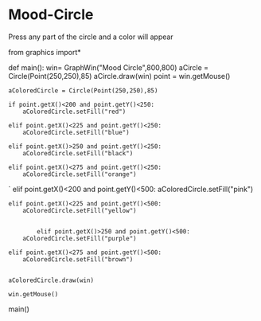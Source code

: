 # Mood-Circle
Press any part of the circle and a color will appear

from graphics import*

def main():
	win= GraphWin("Mood Circle",800,800)
	aCircle = Circle(Point(250,250),85)
	aCircle.draw(win)
	point = win.getMouse()
	
	aColoredCircle = Circle(Point(250,250),85)
	
	if point.getX()<200 and point.getY()<250:
		aColoredCircle.setFill("red")
		
	elif point.getX()<225 and point.getY()<250:
		aColoredCircle.setFill("blue")
		
	elif point.getX()>250 and point.getY()<250:
		aColoredCircle.setFill("black")
		
	elif point.getX()<275 and point.getY()<250:
		aColoredCircle.setFill("orange")
		
		
	
`	elif point.getX()<200 and point.getY()<500:
		aColoredCircle.setFill("pink")
		
	elif point.getX()<225 and point.getY()<500:
		aColoredCircle.setFill("yellow")
		

			elif point.getX()>250 and point.getY()<500:
		aColoredCircle.setFill("purple")
		
	elif point.getX()<275 and point.getY()<500:
		aColoredCircle.setFill("brown")
		
	
	aColoredCircle.draw(win)
	
	win.getMouse()
	
main()
